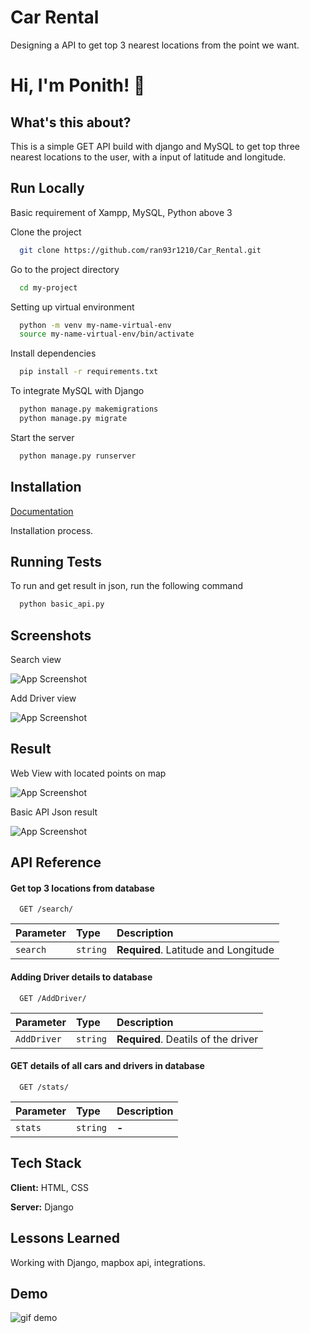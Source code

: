 
# Car Rental 

Designing a API to get top 3 nearest locations from the point we want.

# Hi, I'm Ponith! 👋


## What's this about?


This is a simple GET API build with django and MySQL to get top three nearest locations to the user, with a input of 
latitude and longitude.
## Run Locally
Basic requirement of Xampp, MySQL, Python above 3

Clone the project

```bash
  git clone https://github.com/ran93r1210/Car_Rental.git
```

Go to the project directory

```bash
  cd my-project
```


Setting up virtual environment

```bash
  python -m venv my-name-virtual-env
  source my-name-virtual-env/bin/activate 
```
Install dependencies

```bash
  pip install -r requirements.txt
```
To integrate MySQL with Django

```bash
  python manage.py makemigrations
  python manage.py migrate
```

Start the server

```bash
  python manage.py runserver
```


## Installation

[Documentation](https://github.com/ran93r1210/Car_Rental/blob/main/documentation)

Installation process.


## Running Tests

To run and get result in json, run the following command

```bash
  python basic_api.py
```


## Screenshots
Search view

![App Screenshot](https://github.com/ran93r1210/Car_Rental/blob/main/output_images/Input.png?raw=true)

Add Driver view

![App Screenshot](https://github.com/ran93r1210/Car_Rental/blob/main/output_images/Add_Driver.png?raw=true)

## Result
Web View with located points on map

![App Screenshot](https://github.com/ran93r1210/Car_Rental/blob/main/output_images/Response.png?raw=true)

Basic API Json result

![App Screenshot](https://github.com/ran93r1210/Car_Rental/blob/main/output_images/result.png?raw=true)





## API Reference

#### Get top 3 locations from database

```http
  GET /search/
```

| Parameter | Type     | Description                |
| :-------- | :------- | :------------------------- |
| `search` | `string` | **Required**. Latitude and Longitude |

#### Adding Driver details to database

```http
  GET /AddDriver/
```

| Parameter | Type     | Description                       |
| :-------- | :------- | :-------------------------------- |
| `AddDriver`      | `string` | **Required**. Deatils of the driver |


#### GET details of all cars and drivers in database
```http
  GET /stats/
```

| Parameter | Type     | Description                       |
| :-------- | :------- | :-------------------------------- |
| `stats`      | `string` | **-** |




## Tech Stack

**Client:** HTML, CSS

**Server:** Django


## Lessons Learned

Working with Django, mapbox api, integrations.

## Demo
![gif demo](https://github.com/ran93r1210/Car_Rental/blob/main/output_images/output.gif)



